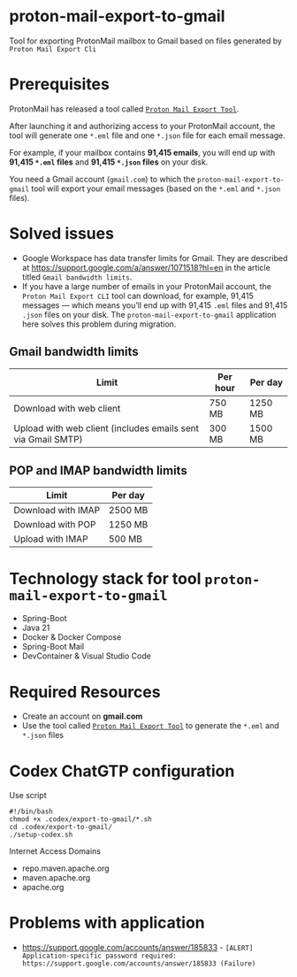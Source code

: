 # proton-mail-export-to-gmail
Tool for exporting ProtonMail mailbox to Gmail based on files generated by `Proton Mail Export Cli`

# Prerequisites

ProtonMail has released a tool called [`Proton Mail Export Tool`](https://proton.me/support/proton-mail-export-tool).

After launching it and authorizing access to your ProtonMail account, the tool will generate one `*.eml` file and one `*.json` file for each email message.

For example, if your mailbox contains **91,415 emails**, you will end up with **91,415 `*.eml` files** and **91,415 `*.json` files** on your disk.

You need a Gmail account (`gmail.com`) to which the `proton-mail-export-to-gmail` tool will export your email messages (based on the `*.eml` and `*.json` files).

# Solved issues
- Google Workspace has data transfer limits for Gmail. They are described at https://support.google.com/a/answer/1071518?hl=en in the article titled `Gmail bandwidth limits`.
- If you have a large number of emails in your ProtonMail account, the `Proton Mail Export CLI` tool can download, for example, 91,415 messages — which means you’ll end up with 91,415 `.eml` files and 91,415 `.json` files on your disk. The `proton-mail-export-to-gmail` application here solves this problem during migration.

## Gmail bandwidth limits

| Limit                                                            | Per hour | Per day |
|------------------------------------------------------------------|-----------|----------|
| Download with web client                                         | 750 MB    | 1250 MB  |
| Upload with web client (includes emails sent via Gmail SMTP)     | 300 MB    | 1500 MB  |

## POP and IMAP bandwidth limits

| Limit                | Per day |
|----------------------|----------|
| Download with IMAP   | 2500 MB  |
| Download with POP    | 1250 MB  |
| Upload with IMAP     | 500 MB   |


# Technology stack for tool `proton-mail-export-to-gmail`

- Spring-Boot
- Java 21
- Docker & Docker Compose
- Spring-Boot Mail
- DevContainer & Visual Studio Code

# Required Resources

- Create an account on **gmail.com**  
- Use the tool called [`Proton Mail Export Tool`](https://proton.me/support/proton-mail-export-tool) to generate the `*.eml` and `*.json` files

# Codex ChatGTP configuration

Use script

```
#!/bin/bash
chmod +x .codex/export-to-gmail/*.sh
cd .codex/export-to-gmail/
./setup-codex.sh
```

Internet Access Domains

- repo.maven.apache.org
- maven.apache.org
- apache.org


# Problems with application

- https://support.google.com/accounts/answer/185833 - `[ALERT] Application-specific password required: https://support.google.com/accounts/answer/185833 (Failure)`


